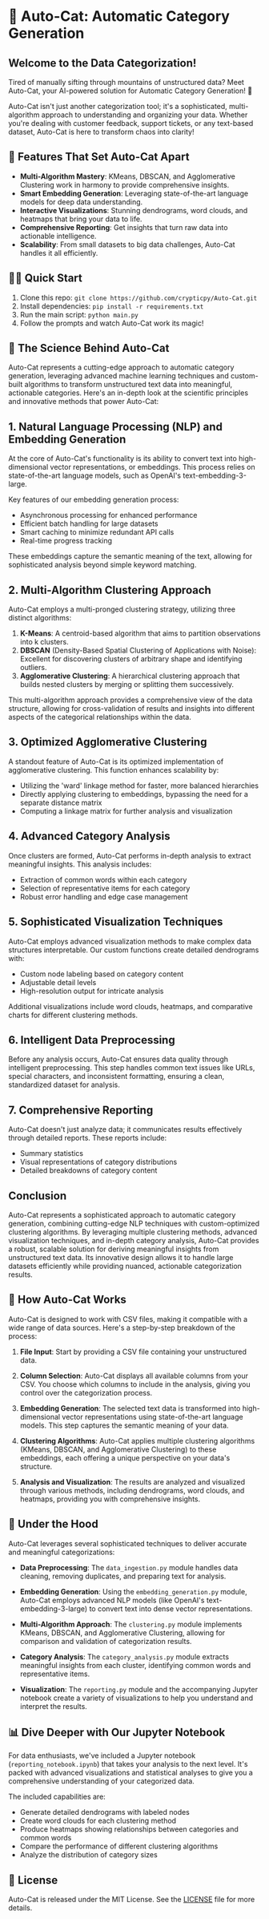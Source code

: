 # 🚀 Auto-Cat: Automatic Category Generation


## Welcome to the Data Categorization!

Tired of manually sifting through mountains of unstructured data? Meet Auto-Cat, your AI-powered solution for Automatic Category Generation! 🎉

Auto-Cat isn't just another categorization tool; it's a sophisticated, multi-algorithm approach to understanding and organizing your data. Whether you're dealing with customer feedback, support tickets, or any text-based dataset, Auto-Cat is here to transform chaos into clarity!

## 🌟 Features That Set Auto-Cat Apart

- **Multi-Algorithm Mastery**: KMeans, DBSCAN, and Agglomerative Clustering work in harmony to provide comprehensive insights.
- **Smart Embedding Generation**: Leveraging state-of-the-art language models for deep data understanding.
- **Interactive Visualizations**: Stunning dendrograms, word clouds, and heatmaps that bring your data to life.
- **Comprehensive Reporting**: Get insights that turn raw data into actionable intelligence.
- **Scalability**: From small datasets to big data challenges, Auto-Cat handles it all efficiently.

## 🏃‍♂️ Quick Start

1. Clone this repo: `git clone https://github.com/crypticpy/Auto-Cat.git`
2. Install dependencies: `pip install -r requirements.txt`
3. Run the main script: `python main.py`
4. Follow the prompts and watch Auto-Cat work its magic!

## 🧠 The Science Behind Auto-Cat

Auto-Cat represents a cutting-edge approach to automatic category generation, leveraging advanced machine learning techniques and custom-built algorithms to transform unstructured text data into meaningful, actionable categories. Here's an in-depth look at the scientific principles and innovative methods that power Auto-Cat:

## 1. Natural Language Processing (NLP) and Embedding Generation

At the core of Auto-Cat's functionality is its ability to convert text into high-dimensional vector representations, or embeddings. This process relies on state-of-the-art language models, such as OpenAI's text-embedding-3-large.

Key features of our embedding generation process:
- Asynchronous processing for enhanced performance
- Efficient batch handling for large datasets
- Smart caching to minimize redundant API calls
- Real-time progress tracking

These embeddings capture the semantic meaning of the text, allowing for sophisticated analysis beyond simple keyword matching.

## 2. Multi-Algorithm Clustering Approach

Auto-Cat employs a multi-pronged clustering strategy, utilizing three distinct algorithms:

1. **K-Means**: A centroid-based algorithm that aims to partition observations into k clusters.
2. **DBSCAN** (Density-Based Spatial Clustering of Applications with Noise): Excellent for discovering clusters of arbitrary shape and identifying outliers.
3. **Agglomerative Clustering**: A hierarchical clustering approach that builds nested clusters by merging or splitting them successively.

This multi-algorithm approach provides a comprehensive view of the data structure, allowing for cross-validation of results and insights into different aspects of the categorical relationships within the data.

## 3. Optimized Agglomerative Clustering

A standout feature of Auto-Cat is its optimized implementation of agglomerative clustering. This function enhances scalability by:
- Utilizing the 'ward' linkage method for faster, more balanced hierarchies
- Directly applying clustering to embeddings, bypassing the need for a separate distance matrix
- Computing a linkage matrix for further analysis and visualization

## 4. Advanced Category Analysis

Once clusters are formed, Auto-Cat performs in-depth analysis to extract meaningful insights. This analysis includes:
- Extraction of common words within each category
- Selection of representative items for each category
- Robust error handling and edge case management

## 5. Sophisticated Visualization Techniques

Auto-Cat employs advanced visualization methods to make complex data structures interpretable. Our custom functions create detailed dendrograms with:
- Custom node labeling based on category content
- Adjustable detail levels
- High-resolution output for intricate analysis

Additional visualizations include word clouds, heatmaps, and comparative charts for different clustering methods.

## 6. Intelligent Data Preprocessing

Before any analysis occurs, Auto-Cat ensures data quality through intelligent preprocessing. This step handles common text issues like URLs, special characters, and inconsistent formatting, ensuring a clean, standardized dataset for analysis.

## 7. Comprehensive Reporting

Auto-Cat doesn't just analyze data; it communicates results effectively through detailed reports. These reports include:
- Summary statistics
- Visual representations of category distributions
- Detailed breakdowns of category content

## Conclusion

Auto-Cat represents a sophisticated approach to automatic category generation, combining cutting-edge NLP techniques with custom-optimized clustering algorithms. By leveraging multiple clustering methods, advanced visualization techniques, and in-depth category analysis, Auto-Cat provides a robust, scalable solution for deriving meaningful insights from unstructured text data. Its innovative design allows it to handle large datasets efficiently while providing nuanced, actionable categorization results.

## 🔧 How Auto-Cat Works

Auto-Cat is designed to work with CSV files, making it compatible with a wide range of data sources. Here's a step-by-step breakdown of the process:

1. **File Input**: Start by providing a CSV file containing your unstructured data.

2. **Column Selection**: Auto-Cat displays all available columns from your CSV. You choose which columns to include in the analysis, giving you control over the categorization process.

3. **Embedding Generation**: The selected text data is transformed into high-dimensional vector representations using state-of-the-art language models. This step captures the semantic meaning of your data.

4. **Clustering Algorithms**: Auto-Cat applies multiple clustering algorithms (KMeans, DBSCAN, and Agglomerative Clustering) to these embeddings, each offering a unique perspective on your data's structure.

5. **Analysis and Visualization**: The results are analyzed and visualized through various methods, including dendrograms, word clouds, and heatmaps, providing you with comprehensive insights.

## 🧠 Under the Hood

Auto-Cat leverages several sophisticated techniques to deliver accurate and meaningful categorizations:

- **Data Preprocessing**: The `data_ingestion.py` module handles data cleaning, removing duplicates, and preparing text for analysis.

- **Embedding Generation**: Using the `embedding_generation.py` module, Auto-Cat employs advanced NLP models (like OpenAI's text-embedding-3-large) to convert text into dense vector representations.

- **Multi-Algorithm Approach**: The `clustering.py` module implements KMeans, DBSCAN, and Agglomerative Clustering, allowing for comparison and validation of categorization results.

- **Category Analysis**: The `category_analysis.py` module extracts meaningful insights from each cluster, identifying common words and representative items.

- **Visualization**: The `reporting.py` module and the accompanying Jupyter notebook create a variety of visualizations to help you understand and interpret the results.

## 📊 Dive Deeper with Our Jupyter Notebook

For data enthusiasts, we've included a Jupyter notebook (`reporting_notebook.ipynb`) that takes your analysis to the next level. It's packed with advanced visualizations and statistical analyses to give you a comprehensive understanding of your categorized data.

The included capabilities are:

- Generate detailed dendrograms with labeled nodes
- Create word clouds for each clustering method
- Produce heatmaps showing relationships between categories and common words
- Compare the performance of different clustering algorithms
- Analyze the distribution of category sizes


## 📜 License

Auto-Cat is released under the MIT License. See the [LICENSE](LICENSE) file for more details.

